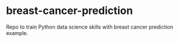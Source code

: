 # breast-cancer-prediction
Repo to train Python data science skills with breast cancer prediction example.
